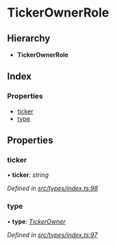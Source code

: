 # TickerOwnerRole

## Hierarchy

* **TickerOwnerRole**

## Index

### Properties

* [ticker](tickerownerrole.md#ticker)
* [type](tickerownerrole.md#type)

## Properties

### ticker

• **ticker**: _string_

_Defined in_ [_src/types/index.ts:98_](https://github.com/PolymathNetwork/polymesh-sdk/blob/56921667/src/types/index.ts#L98)

### type

• **type**: [_TickerOwner_](../enums/roletype.md#tickerowner)

_Defined in_ [_src/types/index.ts:97_](https://github.com/PolymathNetwork/polymesh-sdk/blob/56921667/src/types/index.ts#L97)

